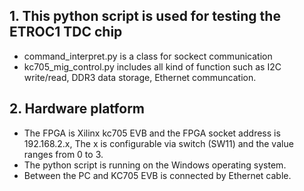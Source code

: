 ## 1. This python script is used for testing the ETROC1 TDC chip
  - command_interpret.py is a class for sockect communication
  - kc705_mig_control.py includes all kind of function such as I2C write/read, DDR3 data storage, Ethernet communcation.
## 2. Hardware platform
  - The FPGA is Xilinx kc705 EVB and the FPGA socket address is 192.168.2.x, The x is configurable via switch (SW11) and the value ranges from 0 to 3.
  - The python script is running on the Windows operating system.
  - Between the PC and KC705 EVB is connected by Ethernet cable. 
